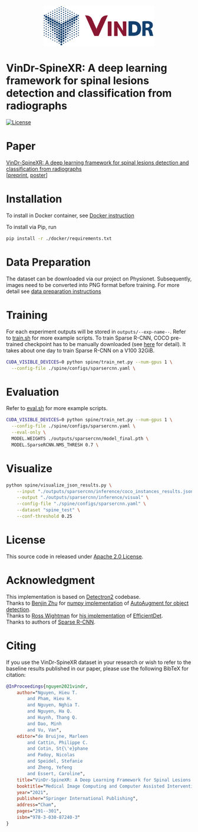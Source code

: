 [<p align="center"><img src=".github/logo-VinBigData-2020-ngang-blue.png" width="300"></p>](https://vindr.ai/)
# VinDr-SpineXR: A deep learning framework for spinal lesions detection and classification from radiographs

[![License](https://img.shields.io/badge/License-Apache_2.0-blue.svg)](https://opensource.org/licenses/Apache-2.0)

# Paper 
 [VinDr-SpineXR: A deep learning framework for spinal lesions detection and classification from radiographs](https://link.springer.com/chapter/10.1007/978-3-030-87240-3_28) \
 \[[preprint](https://arxiv.org/abs/2106.12930), [poster](https://drive.google.com/file/d/1IiLivi_VQ91W4R7RJuEz2Fw7E_df8evE/view?usp=sharing)\]
# Installation
To install in Docker container, see [Docker instruction](docker/README.md)

To install via Pip, run 
```bash
pip install -r ./docker/requirements.txt
```


# Data Preparation
The dataset can be downloaded via our project on Physionet. Subsequently, images need to be converted into PNG format before training. For more detail see [data preparation instructions](data/README.md)

# Training
For each experiment outputs will be stored in `outputs/--exp-name--`. Refer to [train.sh](train.sh) for more example scripts.
To train Sparse R-CNN, COCO pre-trained checkpoint has to be manually downloaded (see [here](data/README.md) for detail).
It takes about one day to train Sparse R-CNN on a V100 32GiB.

```bash
CUDA_VISIBLE_DEVICES=0 python spine/train_net.py --num-gpus 1 \
  --config-file ./spine/configs/sparsercnn.yaml \
```

# Evaluation
Refer to [eval.sh](eval.sh) for more example scripts.
```bash
CUDA_VISIBLE_DEVICES=0 python spine/train_net.py --num-gpus 1 \
  --config-file ./spine/configs/sparsercnn.yaml \
  --eval-only \
  MODEL.WEIGHTS ./outputs/sparsercnn/model_final.pth \
  MODEL.SparseRCNN.NMS_THRESH 0.7 \
```
# Visualize
```bash
python spine/visualize_json_results.py \
    --input "./outputs/sparsercnn/inference/coco_instances_results.json" \
    --output "./outputs/sparsercnn/inference/visual" \
    --config-file "./spine/configs/sparsercnn.yaml" \
    --dataset "spine_test" \
    --conf-threshold 0.25
```
# License
This source code in released under [Apache 2.0 License](LICENSE).


# Acknowledgment
This implementation is based on [Detectron2](https://github.com/facebookresearch/detectron2) codebase.\
Thanks to [Benjin Zhu](https://github.com/poodarchu) for [numpy implementation](https://github.com/poodarchu/learn_aug_for_object_detection.numpy/tree/add-license-1) of [AutoAugment for object detection](https://link.springer.com/chapter/10.1007%2F978-3-030-58583-9_34). \
Thanks to [Ross Wightman](https://github.com/rwightman) for [his implementation](https://github.com/rwightman/efficientdet-pytorch) of [EfficientDet](https://openaccess.thecvf.com/content_CVPR_2020/html/Tan_EfficientDet_Scalable_and_Efficient_Object_Detection_CVPR_2020_paper.html).\
Thanks to authors of [Sparse R-CNN](https://github.com/PeizeSun/SparseR-CNN).


# Citing
If you use the VinDr-SpineXR dataset in your research or wish to refer to the baseline results published in our paper, please use the following BibTeX for citation:

```BibTeX
@InProceedings{nguyen2021vindr,
    author="Nguyen, Hieu T.
        and Pham, Hieu H.
        and Nguyen, Nghia T.
        and Nguyen, Ha Q.
        and Huynh, Thang Q.
        and Dao, Minh
        and Vu, Van",
    editor="de Bruijne, Marleen
        and Cattin, Philippe C.
        and Cotin, St{\'e}phane
        and Padoy, Nicolas
        and Speidel, Stefanie
        and Zheng, Yefeng
        and Essert, Caroline",
    title="VinDr-SpineXR: A Deep Learning Framework for Spinal Lesions Detection and Classification from Radiographs",
    booktitle="Medical Image Computing and Computer Assisted Intervention -- MICCAI 2021",
    year="2021",
    publisher="Springer International Publishing",
    address="Cham",
    pages="291--301",
    isbn="978-3-030-87240-3"
}
```
